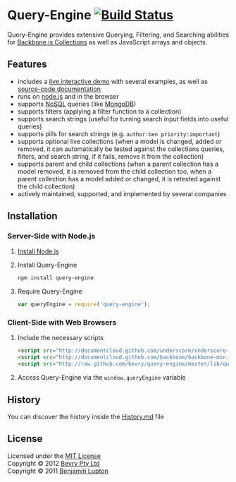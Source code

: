 # Query-Engine [![Build Status](https://secure.travis-ci.org/bevry/query-engine.png?branch=master)](http://travis-ci.org/bevry/query-engine)

Query-Engine provides extensive Querying, Filtering, and Searching abilities for [Backbone.js Collections](http://documentcloud.github.com/backbone/#Collection) as well as JavaScript arrays and objects.


## Features

* includes a [live interactive demo](http://bevry.github.com/query-engine/demo/) with several examples, as well as [source-code documentation](https://github.com/bevry/query-engine/blob/master/lib/query-engine.coffee#files)
* runs on [node.js](http://nodejs.org/) and in the browser
* supports [NoSQL](http://www.mongodb.org/display/DOCS/Advanced+Queries) queries (like [MongoDB](http://www.mongodb.org/))
* supports filters (applying a filter function to a collection)
* supports search strings (useful for turning search input fields into useful queries)
* supports pills for search strings (e.g. `author:ben priority:important`)
* supports optional live collections (when a model is changed, added or removed, it can automatically be tested against the collections queries, filters, and search string, if it fails, remove it from the collection)
* supports parent and child collections (when a parent collection has a model removed, it is removed from the child collection too, when a parent collection has a model added or changed, it is retested against the child collection)
* actively maintained, supported, and implemented by several companies


## Installation

### Server-Side with Node.js

1. [Install Node.js](https://github.com/balupton/node/wiki/Installing-Node.js)

2. Install Query-Engine

	``` bash
	npm install query-engine
	```

3. Require Query-Engine

	``` javascript
	var queryEngine = require('query-engine');
	```


### Client-Side with Web Browsers

1. Include the necessary scripts

	``` html
	<script src="http://documentcloud.github.com/underscore/underscore-min.js"></script>
	<script src="http://documentcloud.github.com/backbone/backbone-min.js"></script>
	<script src="http://raw.github.com/bevry/query-engine/master/lib/query-engine.js"></script>
	```

2. Access Query-Engine via the `window.queryEngine` variable



## History

You can discover the history inside the [History.md](https://github.com/bevry/query-engine/blob/master/History.md#files) file



## License

Licensed under the [MIT License](http://creativecommons.org/licenses/MIT/)
<br/>Copyright &copy; 2012 [Bevry Pty Ltd](http://bevry.me)
<br/>Copyright &copy; 2011 [Benjamin Lupton](http://balupton.com)

